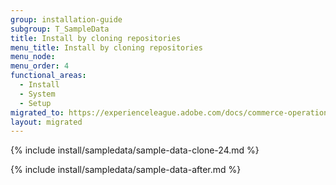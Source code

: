 ```yaml
---
group: installation-guide
subgroup: T_SampleData
title: Install by cloning repositories
menu_title: Install by cloning repositories
menu_node:
menu_order: 4
functional_areas:
  - Install
  - System
  - Setup
migrated_to: https://experienceleague.adobe.com/docs/commerce-operations/installation-guide/next-steps/sample-data/git-repositories.html
layout: migrated
---
```


{% include install/sampledata/sample-data-clone-24.md %}

{% include install/sampledata/sample-data-after.md %}
